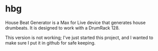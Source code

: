 # hbg

House Beat Generator is a Max for Live device that generates house drumbeats.  It is designed to work with a
DrumRack 128.

This version is not working; I've just started this project, and I wanted to make sure I put it in github for safe
keeping.
